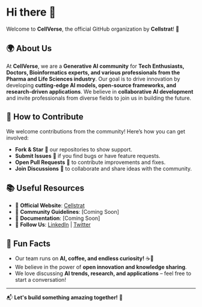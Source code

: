# Hi there 👋

Welcome to **CellVerse**, the official GitHub organization by **Cellstrat**! 🚀

## 🌍 About Us
At **CellVerse**, we are a **Generative AI community** for **Tech Enthusiasts, Doctors, Bioinformatics experts, and various professionals from the Pharma and Life Sciences industry**. Our goal is to drive innovation by developing **cutting-edge AI models, open-source frameworks, and research-driven applications**. We believe in **collaborative AI development** and invite professionals from diverse fields to join us in building the future.

## 🌈 How to Contribute
We welcome contributions from the community! Here’s how you can get involved:
- **Fork & Star** 🌟 our repositories to show support.
- **Submit Issues** 📝 if you find bugs or have feature requests.
- **Open Pull Requests** 🔧 to contribute improvements and fixes.
- **Join Discussions** 💬 to collaborate and share ideas with the community.

## 📚 Useful Resources
- 📖 **Official Website**: [Cellstrat](https://cellstrat.com/)
- 🔗 **Community Guidelines**: [Coming Soon]
- 📜 **Documentation**: [Coming Soon]
- 📢 **Follow Us**: [LinkedIn](https://www.linkedin.com/company/cellstrat) | [Twitter](https://twitter.com/cellstrat)

## 🎉 Fun Facts
- Our team runs on **AI, coffee, and endless curiosity!** ☕🤖
- We believe in the power of **open innovation and knowledge sharing**.
- We love discussing **AI trends, research, and applications** – feel free to start a conversation!

---
📬 **Let's build something amazing together!** 🚀
